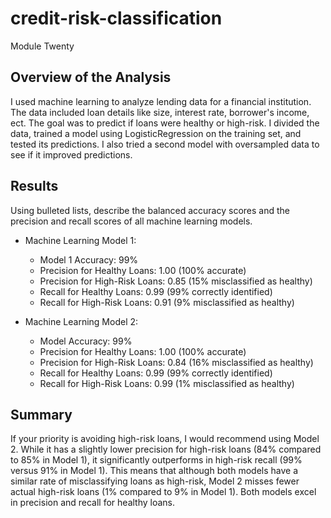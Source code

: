 # credit-risk-classification

Module Twenty

## Overview of the Analysis

I used machine learning to analyze lending data for a financial institution. The data included loan details like size, interest rate, borrower's income, ect. The goal was to predict if loans were healthy or high-risk. I divided the data, trained a model using LogisticRegression on the training set, and tested its predictions. I also tried a second model with oversampled data to see if it improved predictions.

## Results

Using bulleted lists, describe the balanced accuracy scores and the precision and recall scores of all machine learning models.

- Machine Learning Model 1:

  - Model 1 Accuracy: 99%
  - Precision for Healthy Loans: 1.00 (100% accurate)
  - Precision for High-Risk Loans: 0.85 (15% misclassified as healthy)
  - Recall for Healthy Loans: 0.99 (99% correctly identified)
  - Recall for High-Risk Loans: 0.91 (9% misclassified as healthy)

- Machine Learning Model 2:
  - Model Accuracy: 99%
  - Precision for Healthy Loans: 1.00 (100% accurate)
  - Precision for High-Risk Loans: 0.84 (16% misclassified as healthy)
  - Recall for Healthy Loans: 0.99 (99% correctly identified)
  - Recall for High-Risk Loans: 0.99 (1% misclassified as healthy)

## Summary

If your priority is avoiding high-risk loans, I would recommend using Model 2. While it has a slightly lower precision for high-risk loans (84% compared to 85% in Model 1), it significantly outperforms in high-risk recall (99% versus 91% in Model 1). This means that although both models have a similar rate of misclassifying loans as high-risk, Model 2 misses fewer actual high-risk loans (1% compared to 9% in Model 1). Both models excel in precision and recall for healthy loans.
